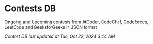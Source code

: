 # Contests DB

Ongoing and Upcoming contests from AtCoder, CodeChef, Codeforces, LeetCode and GeeksforGeeks in JSON format

*Contest DB last updated at Tue, Oct 22, 2024 3:44 AM*  
